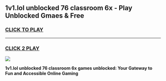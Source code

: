 
## 1v1.lol unblocked 76 classroom 6x - Play Unblocked Gmaes & Free
<h3>
<a href="https://news.freeplayer.one?title=1v1.lol_unblocked_76_classroom_6x&ref=23F">CLICK TO PLAY</a></h3>
<hr>

<h3>
<a href="https://news.freeplayer.one?title=1v1.lol_unblocked_76_classroom_6x&ref=23F">CLICK 2 PLAY</a>
  
</h3>

<a href="https://news.freeplayer.one?title=1v1.lol_unblocked_76_classroom_6x&ref=23F/"><img src="https://clearcache.store/games.png"></a>


**1v1.lol unblocked 76 classroom 6x games unblocked: Your Gateway to Fun and Accessible Online Gaming**
